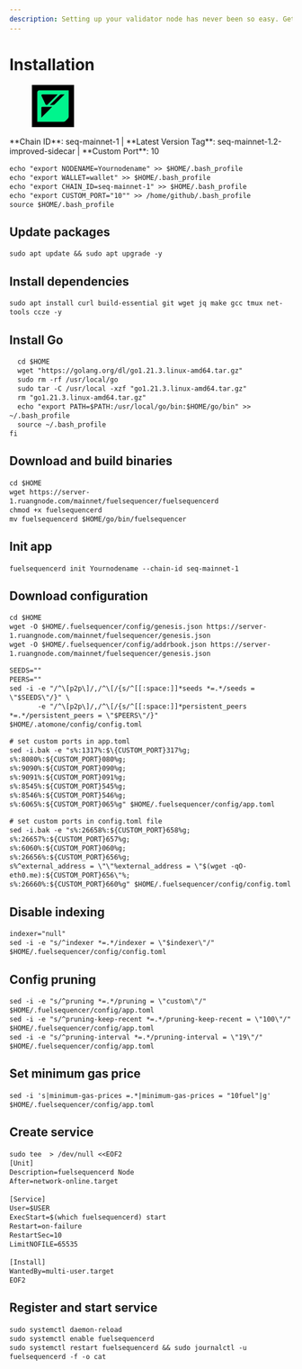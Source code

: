```yaml
---
description: Setting up your validator node has never been so easy. Get your validator running in minutes by following step by step instructions.
---
```

# Installation
<figure><img src="https://raw.githubusercontent.com/ruangnode/cosmos-images/main/logos/fuelsequencer.png" alt=""><figcaption></figcaption></figure>
**Chain ID**: seq-mainnet-1 | **Latest Version Tag**: seq-mainnet-1.2-improved-sidecar  | **Custom Port**: 10

```
echo "export NODENAME=Yournodename" >> $HOME/.bash_profile
echo "export WALLET=wallet" >> $HOME/.bash_profile
echo "export CHAIN_ID=seq-mainnet-1" >> $HOME/.bash_profile
echo "export CUSTOM_PORT="10"" >> /home/github/.bash_profile
source $HOME/.bash_profile
```

## Update packages
```
sudo apt update && sudo apt upgrade -y
```

## Install dependencies
```
sudo apt install curl build-essential git wget jq make gcc tmux net-tools ccze -y
```

## Install Go
```
  cd $HOME
  wget "https://golang.org/dl/go1.21.3.linux-amd64.tar.gz"
  sudo rm -rf /usr/local/go
  sudo tar -C /usr/local -xzf "go1.21.3.linux-amd64.tar.gz"
  rm "go1.21.3.linux-amd64.tar.gz"
  echo "export PATH=$PATH:/usr/local/go/bin:$HOME/go/bin" >> ~/.bash_profile
  source ~/.bash_profile
fi
```

## Download and build binaries
```
cd $HOME
wget https://server-1.ruangnode.com/mainnet/fuelsequencer/fuelsequencerd
chmod +x fuelsequencerd
mv fuelsequencerd $HOME/go/bin/fuelsequencer
```

## Init app
```
fuelsequencerd init Yournodename --chain-id seq-mainnet-1
```

## Download configuration
```
cd $HOME
wget -O $HOME/.fuelsequencer/config/genesis.json https://server-1.ruangnode.com/mainnet/fuelsequencer/genesis.json
wget -O $HOME/.fuelsequencer/config/addrbook.json https://server-1.ruangnode.com/mainnet/fuelsequencer/genesis.json
```

```
SEEDS=""
PEERS=""
sed -i -e "/^\[p2p\]/,/^\[/{s/^[[:space:]]*seeds *=.*/seeds = \"$SEEDS\"/}" \
       -e "/^\[p2p\]/,/^\[/{s/^[[:space:]]*persistent_peers *=.*/persistent_peers = \"$PEERS\"/}" $HOME/.atomone/config/config.toml
```

```
# set custom ports in app.toml
sed -i.bak -e "s%:1317%:$\{CUSTOM_PORT}317%g;
s%:8080%:${CUSTOM_PORT}080%g;
s%:9090%:${CUSTOM_PORT}090%g;
s%:9091%:${CUSTOM_PORT}091%g;
s%:8545%:${CUSTOM_PORT}545%g;
s%:8546%:${CUSTOM_PORT}546%g;
s%:6065%:${CUSTOM_PORT}065%g" $HOME/.fuelsequencer/config/app.toml
```

```
# set custom ports in config.toml file
sed -i.bak -e "s%:26658%:${CUSTOM_PORT}658%g;
s%:26657%:${CUSTOM_PORT}657%g;
s%:6060%:${CUSTOM_PORT}060%g;
s%:26656%:${CUSTOM_PORT}656%g;
s%^external_address = \"\"%external_address = \"$(wget -qO- eth0.me):${CUSTOM_PORT}656\"%;
s%:26660%:${CUSTOM_PORT}660%g" $HOME/.fuelsequencer/config/config.toml
```

## Disable indexing
```
indexer="null"
sed -i -e "s/^indexer *=.*/indexer = \"$indexer\"/" $HOME/.fuelsequencer/config/config.toml
```

## Config pruning
```
sed -i -e "s/^pruning *=.*/pruning = \"custom\"/" $HOME/.fuelsequencer/config/app.toml 
sed -i -e "s/^pruning-keep-recent *=.*/pruning-keep-recent = \"100\"/" $HOME/.fuelsequencer/config/app.toml
sed -i -e "s/^pruning-interval *=.*/pruning-interval = \"19\"/" $HOME/.fuelsequencer/config/app.toml
```

## Set minimum gas price
```
sed -i 's|minimum-gas-prices =.*|minimum-gas-prices = "10fuel"|g' $HOME/.fuelsequencer/config/app.toml
```

## Create service
```
sudo tee  > /dev/null <<EOF2
[Unit]
Description=fuelsequencerd Node
After=network-online.target

[Service]
User=$USER
ExecStart=$(which fuelsequencerd) start
Restart=on-failure
RestartSec=10
LimitNOFILE=65535

[Install]
WantedBy=multi-user.target
EOF2
```

## Register and start service
```
sudo systemctl daemon-reload
sudo systemctl enable fuelsequencerd
sudo systemctl restart fuelsequencerd && sudo journalctl -u fuelsequencerd -f -o cat
```
